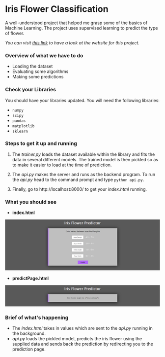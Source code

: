 # Iris Flower Classification

A well-understood project that helped me grasp some of the basics of Machine Learning. The project uses supervised learning to predict the type of flower.

*You can visit [this link](https://iris-flower-anantsinghcross.herokuapp.com/) to have a look at the website for this project.*

### Overview of what we have to do

* Loading the dataset
* Evaluating some algorithms
* Making some predictions

### Check your Libraries

You should have your libraries updated. You will need the following libraries:
* `numpy`
* `scipy`
* `pandas`
* `matplotlib`
* `sklearn`

### Steps to get it up and running

1. The *trainer.py* loads the dataset available within the library and fits the data in several different models.
The trained model is then pickled so as to make it easier to load at the time of prediction.

2. The *api.py* makes the server and runs as the backend program.
To run the *api.py* head to the command prompt and type `python api.py`.

3. Finally, go to http://localhost:8000/ to get your *index.html* running.

### What you should see

* **index.html**

![index.html](index.JPG)

* **predictPage.html**

![predictPage.html](predictPage.JPG)

### Brief of what's happening

* The *index.html* takes in values which are sent to the *api.py* running in the background.
* *api.py* loads the pickled model, predicts the iris flower using the supplied data and sends back the prediction by redirecting you to the prediction page.
